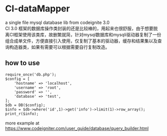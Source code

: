 # CI-dataMapper
a single file mysql database lib from codeignite 3.0    
CI 3.0 框架的数据库操作类封装的还是比较棒的，用起来也很舒服，由于想要脱离CI框架使用该类库，故删繁就简，针对mysql数据库和mysqli驱动器复制了一份组合成单文件，方便直接引入使用，仅复制了基本的驱动器，缓存和结果集以及查询构造器类，如果有需要可以根据需要自行复制改造。


## how to use
```
require_once('db.php');
$config = [
    'hostname' => 'localhost',
    'username' => 'root',
    'password' => '',
    'database' => 'test',
];
$db = DB($config);
$info = $db->where('id',1)->get('info')->limit(1)->row_array();
print_r($info);
```
more example  at https://www.codeigniter.com/user_guide/database/query_builder.html
